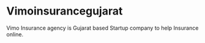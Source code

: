 # Vimoinsurancegujarat
Vimo Insurance agency is Gujarat based Startup company to help Insurance online. 
